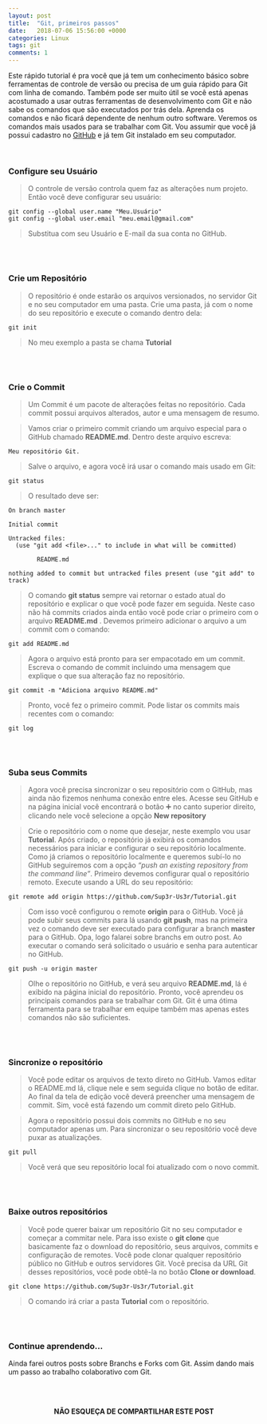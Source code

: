 ```yaml
---
layout: post
title:  "Git, primeiros passos"
date:   2018-07-06 15:56:00 +0000
categories: Linux
tags: git
comments: 1
---
```


Este rápido tutorial é pra você que já tem um conhecimento básico sobre ferramentas de controle de versão ou precisa de um guia rápido para Git com linha de comando. Também pode ser muito útil se você está apenas acostumado a usar outras ferramentas de desenvolvimento com Git e não sabe os comandos que são executados por trás dela. Aprenda os comandos e não ficará dependente de nenhum outro software. Veremos os comandos mais usados para se trabalhar com Git. Vou assumir que você já possui cadastro no  [GitHub](https://github.com/)  e já tem Git instalado em seu computador.

<br/>

### Configure seu Usuário

> O controle de versão controla quem faz as alterações num projeto. Então você deve configurar seu usuário:
```
git config --global user.name "Meu.Usuário"
git config --global user.email "meu.email@gmail.com"
```
> Substitua com seu Usuário e E-mail da sua conta no GitHub.

<br/><br/>

### Crie um Repositório

> O repositório é onde estarão os arquivos versionados, no servidor Git e no seu computador em uma pasta. Crie uma pasta, já com o nome do seu repositório e execute o comando dentro dela:
```
git init
```
> No meu exemplo a pasta se chama  **Tutorial**

<br/><br/>

### Crie o Commit

> Um Commit é um pacote de alterações feitas no repositório. Cada commit possui arquivos alterados, autor e uma mensagem de resumo.

> Vamos criar o primeiro commit criando um arquivo especial para o GitHub chamado  **README.md**. Dentro deste arquivo escreva:
```
Meu repositório Git.
```

> Salve o arquivo, e agora você irá usar o comando mais usado em Git:
```
git status
```

> O resultado deve ser:

```
On branch master

Initial commit

Untracked files:
  (use "git add <file>..." to include in what will be committed)

        README.md

nothing added to commit but untracked files present (use "git add" to track)
```

> O comando  **git status**  sempre vai retornar o estado atual do repositório e explicar o que você pode fazer em seguida. Neste caso não há commits criados ainda então você pode criar o primeiro com o arquivo  **README.md** . Devemos primeiro adicionar o arquivo a um commit com o comando:
```
git add README.md
```

> Agora o arquivo está pronto para ser empacotado em um commit. Escreva o comando de commit incluindo uma mensagem que explique o que sua alteração faz no repositório.
```
git commit -m "Adiciona arquivo README.md"
```

> Pronto, você fez o primeiro commit. Pode listar os commits mais recentes com o comando:
```
git log
```

<br/><br/>


### Suba seus Commits

> Agora você precisa sincronizar o seu repositório com o GitHub, mas ainda não fizemos nenhuma conexão entre eles. Acesse seu GitHub e na página inicial você encontrará o botão ➕ no canto superior direito, clicando nele você selecione a opção **New repository**

> Crie o repositório com o nome que desejar, neste exemplo vou usar  **Tutorial**. Após criado, o repositório já exibirá os comandos necessários para iniciar e configurar o seu repositório localmente. Como já criamos o repositório localmente e queremos subí-lo no GitHub seguiremos com a opção  _“push an existing repository from the command line”_. Primeiro devemos configurar qual o repositório remoto. Execute usando a URL do seu repositório:
```
git remote add origin https://github.com/Sup3r-Us3r/Tutorial.git
```

> Com isso você configurou o remote **origin** para o GitHub. Você já pode subir seus commits para lá usando **git push**, mas na primeira vez o comando deve ser executado para configurar a branch  **master**  para o GitHub. Opa, logo falarei sobre branchs em outro post. Ao executar o comando será solicitado o usuário e senha para autenticar no GitHub.
```
git push -u origin master
```

> Olhe o repositório no GitHub, e verá seu arquivo  **README.md**,  lá é exibido na página inicial do repositório. Pronto, você aprendeu os principais comandos para se trabalhar com Git. Git é uma ótima ferramenta para se trabalhar em equipe também mas apenas estes comandos não são suficientes.

<br/><br/>

### Sincronize o repositório

> Você pode editar os arquivos de texto direto no GitHub. Vamos editar o README.md lá, clique nele e sem seguida clique no botão de editar. Ao final da tela de edição você deverá preencher uma mensagem de commit. Sim, você está fazendo um commit direto pelo GitHub.

> Agora o repositório possui dois commits no GitHub e no seu computador apenas um. Para sincronizar o seu repositório você deve puxar as atualizações.
```
git pull
```

> Você verá que seu repositório local foi atualizado com o novo commit.

<br/><br/>

### Baixe outros repositórios

> Você pode querer baixar um repositório Git no seu computador e começar a commitar nele. Para isso existe o  **git clone** que basicamente faz o download do repositório, seus arquivos, commits e configuração de remotes. Você pode clonar qualquer repositório público no GitHub e outros servidores Git. Você precisa da URL Git desses repositórios, você pode obtê-la no botão **Clone or download**.
```
git clone https://github.com/Sup3r-Us3r/Tutorial.git
```

> O comando irá criar a pasta  **Tutorial** com o repositório.

<br/><br/>

### Continue aprendendo…

Ainda farei outros posts sobre Branchs e Forks com Git. Assim dando mais um passo ao trabalho colaborativo com Git.

<br/><br/>

<p align="center">  
<b>NÃO ESQUEÇA DE COMPARTILHAR ESTE POST</b>
<br>
<div class="sharethis-inline-share-buttons"></div>
</p>

<br/><br/>
